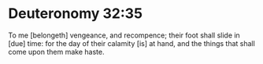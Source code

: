 # Deuteronomy 32:35

To me [belongeth] vengeance, and recompence; their foot shall slide in [due] time: for the day of their calamity [is] at hand, and the things that shall come upon them make haste.